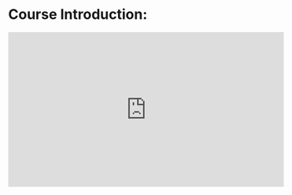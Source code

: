 # Course Introduction:

<iframe width="560" height="315" src="https://www.youtube.com/embed/uFfTlavG1QM" title="YouTube video player" frameborder="0" allow="accelerometer; autoplay; clipboard-write; encrypted-media; gyroscope; picture-in-picture" allowfullscreen></iframe>